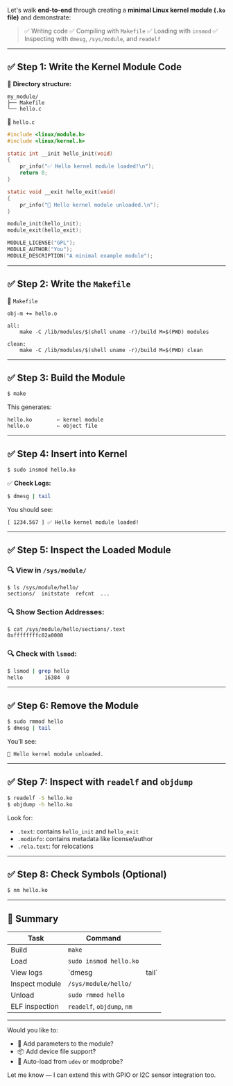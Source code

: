 Let's walk **end-to-end** through creating a **minimal Linux kernel module (`.ko` file)** and demonstrate:

> ✅ Writing code
> ✅ Compiling with `Makefile`
> ✅ Loading with `insmod`
> ✅ Inspecting with `dmesg`, `/sys/module`, and `readelf`

---

## ✅ Step 1: Write the Kernel Module Code

📁 **Directory structure:**

```
my_module/
├── Makefile
└── hello.c
```

📄 `hello.c`

```c
#include <linux/module.h>
#include <linux/kernel.h>

static int __init hello_init(void)
{
    pr_info("✅ Hello kernel module loaded!\n");
    return 0;
}

static void __exit hello_exit(void)
{
    pr_info("🧹 Hello kernel module unloaded.\n");
}

module_init(hello_init);
module_exit(hello_exit);

MODULE_LICENSE("GPL");
MODULE_AUTHOR("You");
MODULE_DESCRIPTION("A minimal example module");
```

---

## ✅ Step 2: Write the `Makefile`

📄 `Makefile`

```make
obj-m += hello.o

all:
	make -C /lib/modules/$(shell uname -r)/build M=$(PWD) modules

clean:
	make -C /lib/modules/$(shell uname -r)/build M=$(PWD) clean
```

---

## ✅ Step 3: Build the Module

```bash
$ make
```

This generates:

```
hello.ko        ← kernel module
hello.o         ← object file
```

---

## ✅ Step 4: Insert into Kernel

```bash
$ sudo insmod hello.ko
```

✅ **Check Logs:**

```bash
$ dmesg | tail
```

You should see:

```
[ 1234.567 ] ✅ Hello kernel module loaded!
```

---

## ✅ Step 5: Inspect the Loaded Module

### 🔍 View in `/sys/module/`

```bash
$ ls /sys/module/hello/
sections/  initstate  refcnt  ...
```

### 🔍 Show Section Addresses:

```bash
$ cat /sys/module/hello/sections/.text
0xffffffffc02a0000
```

### 🔍 Check with `lsmod`:

```bash
$ lsmod | grep hello
hello       16384  0
```

---

## ✅ Step 6: Remove the Module

```bash
$ sudo rmmod hello
$ dmesg | tail
```

You’ll see:

```
🧹 Hello kernel module unloaded.
```

---

## ✅ Step 7: Inspect with `readelf` and `objdump`

```bash
$ readelf -S hello.ko
$ objdump -h hello.ko
```

Look for:

* `.text`: contains `hello_init` and `hello_exit`
* `.modinfo`: contains metadata like license/author
* `.rela.text`: for relocations

---

## ✅ Step 8: Check Symbols (Optional)

```bash
$ nm hello.ko
```

---

## 🧠 Summary

| Task           | Command                    |        |
| -------------- | -------------------------- | ------ |
| Build          | `make`                     |        |
| Load           | `sudo insmod hello.ko`     |        |
| View logs      | \`dmesg                    | tail\` |
| Inspect module | `/sys/module/hello/`       |        |
| Unload         | `sudo rmmod hello`         |        |
| ELF inspection | `readelf`, `objdump`, `nm` |        |

---

Would you like to:

* 🔧 Add parameters to the module?
* 📦 Add device file support?
* 🧪 Auto-load from `udev` or modprobe?

Let me know — I can extend this with GPIO or I2C sensor integration too.
